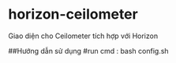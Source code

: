 # horizon-ceilometer
Giao diện cho Ceilometer tích hợp với Horizon

##Hướng dẫn sử dụng
#run cmd : bash config.sh
